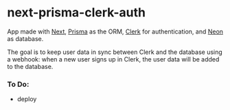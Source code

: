 # next-prisma-clerk-auth

App made with [Next](https://nextjs.org/), [Prisma](https://www.prisma.io/) as the ORM, [Clerk](https://clerk.com/) for authentication, and [Neon](https://neon.tech/) as database.

The goal is to keep user data in sync between Clerk and the database using a webhook: when a new user signs up in Clerk, the user data will be added to the database.

### To Do:

- deploy
